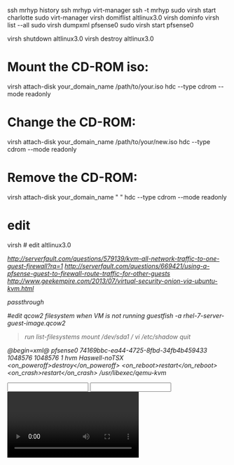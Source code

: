 ssh mrhyp history
ssh mrhyp virt-manager
ssh -t mrhyp sudo virsh start charlotte
sudo virt-manager
virsh domiflist altlinux3.0
virsh dominfo
virsh list --all
sudo virsh dumpxml pfsense0
sudo virsh start pfsense0

virsh shutdown altlinux3.0
virsh destroy altlinux3.0

# Mount the CD-ROM iso: 
virsh attach-disk your_domain_name /path/to/your.iso hdc --type cdrom --mode readonly

# Change the CD-ROM: 
virsh attach-disk your_domain_name /path/to/your/new.iso hdc --type cdrom --mode readonly

# Remove the CD-ROM: 
virsh attach-disk your_domain_name " " hdc --type cdrom --mode readonly

# edit
virsh # edit altlinux3.0
<boot dev='cdrom'/> 
<disk type='file' device='cdrom'>
  <driver name='qemu' type='raw'/>
  <source file='/home/myuser/Downloads/alpine-3.2.3-x86_64.iso'/>
  <target dev='hdc' bus='ide'/>
  <readonly/>
  <address type='drive' controller='0' bus='1' unit='0'/>
</disk>

<interface type='direct'>
      <mac address='52:54:00:b6:58:85'/>
      <source dev='eno2' mode='passthrough'/>
      <model type='virtio'/>
      <address type='pci' domain='0x0000' bus='0x00' slot='0x03' function='0x0'/>         
</interface>


http://serverfault.com/questions/579139/kvm-all-network-traffic-to-one-guest-firewall?rq=1
http://serverfault.com/questions/669421/using-a-pfsense-guest-to-firewall-route-traffic-for-other-guests
http://www.geekempire.com/2013/07/virtual-security-onion-via-ubuntu-kvm.html

<hostdev mode='subsystem' type='pci' managed='yes'>
	<source>
		<address domain='0x0000' bus='0x00' slot='0x1f' function='0x6'/>
	</source>
	<address type='pci' domain='0x0000' bus='0x00' slot='0x03' function='0x0'/>
</hostdev>

<hostdev mode='subsystem' type='pci' managed='yes'>
      <source>
        <address domain='0x0000' bus='0x04' slot='0x00' function='0x0'/>
      </source>
      <address type='pci' domain='0x0000' bus='0x00' slot='0x03' function='0x0'/>
    </hostdev>
    <hostdev mode='subsystem' type='pci' managed='yes'>
      <source>
        <address domain='0x0000' bus='0x00' slot='0x1f' function='0x6'/>
      </source>
      <address type='pci' domain='0x0000' bus='0x00' slot='0x09' function='0x0'/>
    </hostdev>


<network>
		<name>passthrough</name>
		<forward mode='hostdev' managed='yes'>
			<pf dev='eno2'/>
		</forward>
	</network>


#edit qcow2 filesystem when VM is not running
guestfish -a rhel-7-server-guest-image.qcow2
><fs> run
><fs> list-filesystems
><fs> mount /dev/sda1 /
><fs> vi /etc/shadow
><fs> quit



@begin=xml@
<domain type='kvm'>
  <name>pfsense0</name>
  <uuid>74169bbc-ea44-4725-8fbd-34fb4b459433</uuid>
  <memory unit='KiB'>1048576</memory>
  <currentMemory unit='KiB'>1048576</currentMemory>
  <vcpu placement='static'>1</vcpu>
  <os>
    <type arch='x86_64' machine='pc-i440fx-rhel7.0.0'>hvm</type>
  </os>
  <features>
    <acpi/>
    <apic/>
  </features>
  <cpu mode='custom' match='exact'>
    <model fallback='allow'>Haswell-noTSX</model>
  </cpu>
  <clock offset='utc'>
    <timer name='rtc' tickpolicy='catchup'/>
    <timer name='pit' tickpolicy='delay'/>
    <timer name='hpet' present='no'/>
  </clock>
  <on_poweroff>destroy</on_poweroff>
  <on_reboot>restart</on_reboot>
  <on_crash>restart</on_crash>
  <pm>
    <suspend-to-mem enabled='no'/>
    <suspend-to-disk enabled='no'/>
  </pm>
  <devices>
    <emulator>/usr/libexec/qemu-kvm</emulator>
    <disk type='file' device='disk'>
      <driver name='qemu' type='qcow2'/>
      <source file='/var/lib/libvirt/images/pfsense0.qcow2'/>
      <boot order='1'/>
      <target dev='hda' bus='ide'/>
      <address type='drive' controller='0' bus='0' target='0' unit='0'/>
    </disk>
    <disk type='file' device='cdrom'>
      <driver name='qemu' type='raw'/>
      <target dev='hdb' bus='ide'/>
      <readonly/>
      <address type='drive' controller='0' bus='0' target='0' unit='1'/>
    </disk>
    <controller type='usb' index='0' model='ich9-ehci1'>
      <address type='pci' domain='0x0000' bus='0x00' slot='0x05' function='0x7'/>
    </controller>
    <controller type='usb' index='0' model='ich9-uhci1'>
      <master startport='0'/>
      <address type='pci' domain='0x0000' bus='0x00' slot='0x05' function='0x0' multifunction='on'/>
    </controller>
    <controller type='usb' index='0' model='ich9-uhci2'>
      <master startport='2'/>
      <address type='pci' domain='0x0000' bus='0x00' slot='0x05' function='0x1'/>
    </controller>
    <controller type='usb' index='0' model='ich9-uhci3'>
      <master startport='4'/>
      <address type='pci' domain='0x0000' bus='0x00' slot='0x05' function='0x2'/>
    </controller>
    <controller type='pci' index='0' model='pci-root'/>
    <controller type='ide' index='0'>
      <address type='pci' domain='0x0000' bus='0x00' slot='0x01' function='0x1'/>
    </controller>
    <controller type='virtio-serial' index='0'>
      <address type='pci' domain='0x0000' bus='0x00' slot='0x04' function='0x0'/>
    </controller>
    <interface type='direct'>
      <mac address='52:54:00:c5:f6:8e'/>
      <source dev='eno1' mode='bridge'/>
      <model type='virtio'/>
      <address type='pci' domain='0x0000' bus='0x00' slot='0x03' function='0x0'/>
    </interface>
    <serial type='pty'>
      <target port='0'/>
    </serial>
    <console type='pty'>
      <target type='serial' port='0'/>
    </console>
    <channel type='spicevmc'>
      <target type='virtio' name='com.redhat.spice.0'/>
      <address type='virtio-serial' controller='0' bus='0' port='1'/>
    </channel>
    <input type='mouse' bus='ps2'/>
    <input type='keyboard' bus='ps2'/>
    <graphics type='spice' autoport='yes'>
      <image compression='off'/>
    </graphics>
    <video>
      <model type='qxl' ram='65536' vram='65536' vgamem='16384' heads='1'/>
      <address type='pci' domain='0x0000' bus='0x00' slot='0x02' function='0x0'/>
    </video>
    <hostdev mode='subsystem' type='pci' managed='yes'>
      <source>
        <address domain='0x0000' bus='0x08' slot='0x00' function='0x0'/>
      </source>
      <address type='pci' domain='0x0000' bus='0x00' slot='0x06' function='0x0'/>
    </hostdev>
    <redirdev bus='usb' type='spicevmc'>
    </redirdev>
    <redirdev bus='usb' type='spicevmc'>
    </redirdev>
    <memballoon model='virtio'>
      <address type='pci' domain='0x0000' bus='0x00' slot='0x07' function='0x0'/>
    </memballoon>
  </devices>
</domain>
@end=xml@

# remove SSD disk from charlotte
```xml
    <disk type='block' device='disk'>
      <driver name='qemu' type='raw' cache='none' io='native'/>
      <source dev='/dev/disk/by-id/ata-Samsung_SSD_860_PRO_512GB_S42YNF0KA09392W'/>
      <target dev='sdg' bus='virtio'/>
      <address type='pci' domain='0x0000' bus='0x00' slot='0x0e' function='0x0'/>
    </disk>
```
